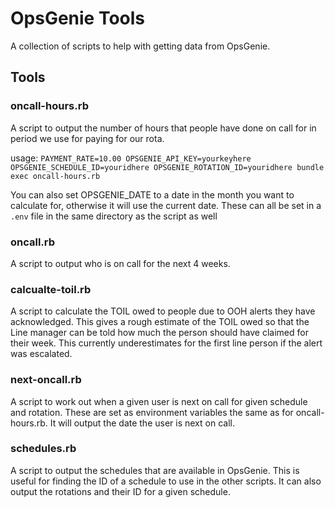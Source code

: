 # OpsGenie Tools

A collection of scripts to help with getting data from OpsGenie.

## Tools

### oncall-hours.rb

A script to output the number of hours that people have done on call for in
period we use for paying for our rota.

usage: `PAYMENT_RATE=10.00 OPSGENIE_API_KEY=yourkeyhere OPSGENIE_SCHEDULE_ID=youridhere OPSGENIE_ROTATION_ID=youridhere bundle exec oncall-hours.rb`

You can also set OPSGENIE_DATE to a date in the month you want to calculate for, otherwise it will use the current date.
These can all be set in a `.env` file in the same directory as the script as well

### oncall.rb

A script to output who is on call for the next 4 weeks.

### calcualte-toil.rb

A script to calculate the TOIL owed to people due to OOH alerts they have
acknowledged. This gives a rough estimate of the TOIL owed so that the Line
manager can be told how much the person should have claimed for their week.
This currently underestimates for the first line person if the alert was escalated.

### next-oncall.rb

A script to work out when a given user is next on call for given schedule and
rotation. These are set as environment variables the same as for
oncall-hours.rb. It will output the date the user is next on call.

### schedules.rb

A script to output the schedules that are available in OpsGenie. This is useful
for finding the ID of a schedule to use in the other scripts. It can also output
the rotations and their ID for a given schedule.
